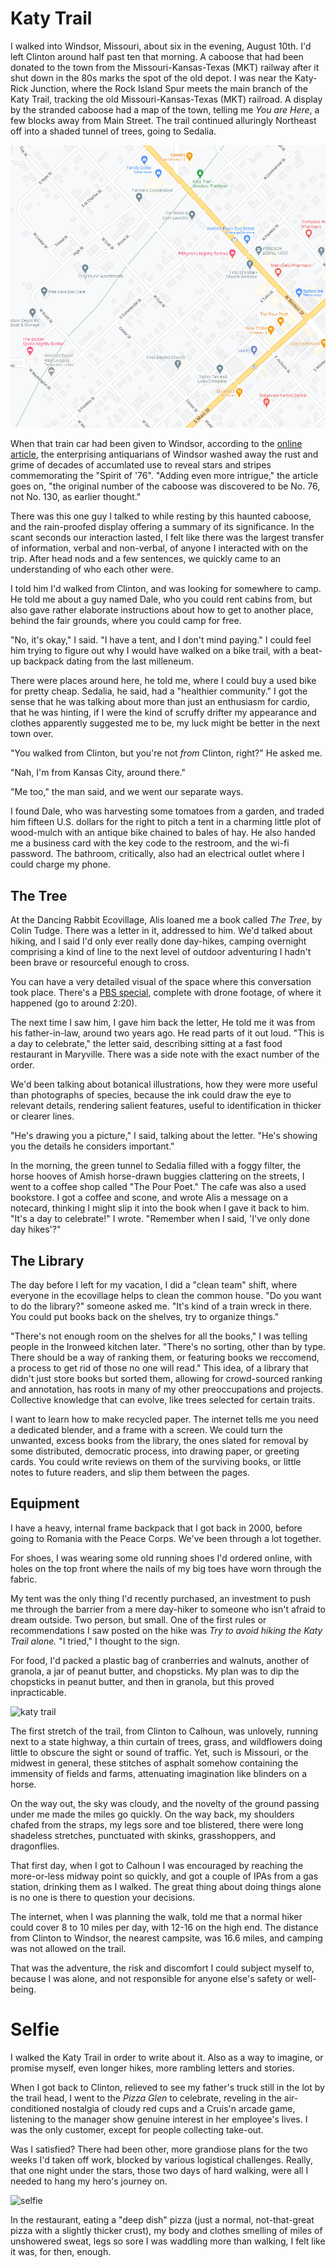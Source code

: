 # Katy Trail

I walked into Windsor, Missouri, about six in the evening, August 10th. I'd left Clinton around half past ten that morning. A caboose that had been donated to the town from the Missouri-Kansas-Texas (MKT) railway after it shut down in the 80s marks the spot of the old depot. I was near the Katy-Rick Junction, where the Rock Island Spur meets the main branch of the Katy Trail, tracking the old Missouri-Kansas-Texas (MKT) railroad. A display by the stranded caboose had a map of the town, telling me *You are Here*, a few blocks away from Main Street. The trail continued alluringly Northeast off into a shaded tunnel of trees, going to Sedalia.

![Windsor](/assets/images/windsor-map.png)

When that train car had been given to Windsor, according to the [online article](https://www.windsormo.org/area-attractions/our-caboose), the enterprising antiquarians of Windsor washed away the rust and grime of decades of accumlated use to reveal stars and stripes commemorating the "Spirit of '76". "Adding even more intrigue," the article goes on, "the original number of the caboose was discovered to be No. 76, not No. 130, as earlier thought."

There was this one guy I talked to while resting by this haunted caboose, and the rain-proofed display offering a summary of its significance. In the scant seconds our interaction lasted, I felt like there was the largest transfer of information, verbal and non-verbal, of anyone I interacted with on the trip. After head nods and a few sentences, we quickly came to an understanding of who each other were.

I told him I'd walked from Clinton, and was looking for somewhere to camp. He told me about a guy named Dale, who you could rent cabins from, but also gave rather elaborate instructions about how to get to another place, behind the fair grounds, where you could camp for free.

"No, it's okay," I said. "I have a tent, and I don't mind paying." I could feel him trying to figure out why I would have walked on a bike trail, with a beat-up backpack dating from the last milleneum.

There were places around here, he told me, where I could buy a used bike for pretty cheap. Sedalia, he said, had a "healthier community." I got the sense that he was talking about more than just an enthusiasm for cardio, that he was hinting, if I were the kind of scruffy drifter my appearance and clothes apparently suggested me to be, my luck might be better in the next town over.

"You walked from Clinton, but you're not *from* Clinton, right?" He asked me.

"Nah, I'm from Kansas City, around there."

"Me too," the man said, and we went our separate ways.

I found Dale, who was harvesting some tomatoes from a garden, and traded him fifteen U.S. dollars for the right to pitch a tent in a charming little plot of wood-mulch with an antique bike chained to bales of hay. He also handed me a business card with the key code to the restroom, and the wi-fi password. The bathroom, critically, also had an electrical outlet where I could charge my phone.

## The Tree

At the Dancing Rabbit Ecovillage, Alis loaned me a book called *The Tree*, by Colin Tudge. There was a letter in it, addressed to him. We'd talked about hiking, and I said I'd only ever really done day-hikes, camping overnight comprising a kind of line to the next level of outdoor adventuring I hadn't been brave or resourceful enough to cross.

You can have a very detailed visual of the space where this conversation took place. There's a [PBS special](https://www.pbs.org/video/dancing-rabbit-ecovillage-4MvjCa/), complete with drone footage, of where it happened (go to around 2:20).

The next time I saw him, I gave him back the letter, He told me it was from his father-in-law, around two years ago. He read parts of it out loud. "This is a day to celebrate," the letter said, describing sitting at a fast food restaurant in Maryville. There was a side note with the exact number of the order.

We'd been talking about botanical illustrations, how they were more useful than photographs of species, because the ink could draw the eye to relevant details, rendering salient features, useful to identification in thicker or clearer lines.

"He's drawing you a picture," I said, talking about the letter. "He's showing you the details he considers important."

In the morning, the green tunnel to Sedalia filled with a foggy filter, the horse hooves of Amish horse-drawn buggies clattering on the streets, I went to a coffee shop called "The Pour Poet." The cafe was also a used bookstore. I got a coffee and scone, and wrote Alis a message on a notecard, thinking I might slip it into the book when I gave it back to him. "It's a day to celebrate!" I wrote. "Remember when I said, 'I've only done day hikes'?"

## The Library

The day before I left for my vacation, I did a "clean team" shift, where everyone in the ecovillage helps to clean the common house. "Do you want to do the library?" someone asked me. "It's kind of a train wreck in there. You could put books back on the shelves, try to organize things."

"There's not enough room on the shelves for all the books," I was telling people in the Ironweed kitchen later. "There's no sorting, other than by type. There should be a way of ranking them, or featuring books we reccomend, a process to get rid of those no one will read." This idea, of a library that didn't just store books but sorted them, allowing for crowd-sourced ranking and annotation, has roots in many of my other preoccupations and projects. Collective knowledge that can evolve, like trees selected for certain traits.

I want to learn how to make recycled paper. The internet tells me you need a dedicated blender, and a frame with a screen. We could turn the unwanted, excess books from the library, the ones slated for removal by some distributed, democratic process, into drawing paper, or greeting cards. You could write reviews on them of the surviving books, or little notes to future readers, and slip them between the pages.

## Equipment

I have a heavy, internal frame backpack that I got back in 2000, before going to Romania with the Peace Corps. We've been through a lot together.

For shoes, I was wearing some old running shoes I'd ordered online, with holes on the top front where the nails of my big toes have worn through the fabric.

My tent was the only thing I'd recently purchased, an investment to push me through the barrier from a mere day-hiker to someone who isn't afraid to dream outside. Two person, but small. One of the first rules or recommendations I saw posted on the hike was *Try to avoid hiking the Katy Trail alone.* "I tried," I thought to the sign.

For food, I'd packed a plastic bag of cranberries and walnuts, another of granola, a jar of peanut butter, and chopsticks. My plan was to dip the chopsticks in peanut butter, and then in granola, but this proved inpracticable.

![katy trail](katy.png)

The first stretch of the trail, from Clinton to Calhoun, was unlovely, running next to a state highway, a thin curtain of trees, grass, and wildflowers doing little to obscure the sight or sound of traffic. Yet, such is Missouri, or the midwest in general, these stitches of asphalt somehow containing the immensity of fields and farms, attenuating imagination like blinders on a horse.

On the way out, the sky was cloudy, and the novelty of the ground passing under me made the miles go quickly. On the way back, my shoulders chafed from the straps, my legs sore and toe blistered, there were long shadeless stretches, punctuated with skinks, grasshoppers, and dragonflies.

That first day, when I got to Calhoun I was encouraged by reaching the more-or-less midway point so quickly, and got a couple of IPAs from a gas station, drinking them as I walked. The great thing about doing things alone is no one is there to question your decisions.

The internet, when I was planning the walk, told me that a normal hiker could cover 8 to 10 miles per day, with 12-16 on the high end. The distance from Clinton to Windsor, the nearest campsite, was 16.6 miles, and camping was not allowed on the trail.

That was the adventure, the risk and discomfort I could subject myself to, because I was alone, and not responsible for anyone else's safety or well-being.

# Selfie

I walked the Katy Trail in order to write about it. Also as a way to imagine, or promise myself, even longer hikes, more rambling letters and stories.

When I got back to Clinton, relieved to see my father's truck still in the lot by the trail head, I went to the *Pizza Glen* to celebrate, reveling in the air-conditioned nostalgia of cloudy red cups and a Cruis'n arcade game, listening to the manager show genuine interest in her employee's lives. I was the only customer, except for people collecting take-out.

Was I satisfied? There had been other, more grandiose plans for the two weeks I'd taken off work, blocked by various logistical challenges. Really, that one night under the stars, those two days of hard walking, were all I needed to hang my hero's journey on.

![selfie](/assets/images/selfie.jpg)

In the restaurant, eating a "deep dish" pizza (just a normal, not-that-great pizza with a slightly thicker crust), my body and clothes smelling of miles of unshowered sweat, legs so sore I was waddling more than walking, I felt like it was, for then, enough.
